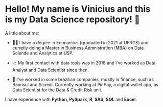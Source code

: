 # Hello! My name is Vinicius and this is my Data Science repository! 👋

A little about me:

- :student:	I have a degree in Economics (graduated in 2021 at UFRGS) and curretly doing a Master in Business Admnistration (MBA) on Data Sciende and Analytics at USP.

- :chart_with_upwards_trend: My first contact with data tools was in 2018 and I've worked as Data Analyst and Data Scientist since then.

- :bank:	I've worked in some brazilian companies, mostly in finance, such as Banrisul and Sicredi. Currently working at PicPay, a digital wallet app, as Data Scientist for the Data & Credit Risk unit.


I have experience with **Python**, **PySpark**, **R**, **SAS**, **SQL** and **Excel**.
